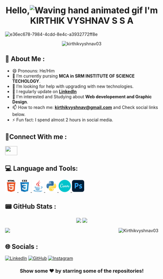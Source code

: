<h1 align="center"> Hello,<img src="https://raw.githubusercontent.com/nixin72/nixin72/master/wave.gif" alt="Waving hand animated gif" height="45" width="45" /> I'm KIRTHIK VYSHNAV S S A</h1>

![e36ec678-7984-4cdd-8e4c-a3932772ff8e](https://github.com/user-attachments/assets/23017b00-f034-4ff6-b702-2b3eef7ce2c3)

<p align="center"> <img src="https://komarev.com/ghpvc/?username=kirthikvyshnav03&label=Views&color=blue&style=plastic&style=for-the-badge" alt="kirthikvyshnav03" /> </p>

## 💫 About Me :
- 😄 Pronouns: He/Him
- 🌱 I’m currently pursing **MCA in SRM INSTITUTE OF SCIENCE TECHOLOGY**.
- 🤔 I’m looking for help with upgrading with new technologies.
- 📝 I regularly update on **<a href="https://www.linkedin.com/in/kirthik-vyshnav-arul-26b615225">LinkedIn</a>** 
- 💬 I'm interested and Studying about **Web developement and Graphic Design**.
- 📫 How to reach me: **kirthikvyshnav@gmail.com** and Check social links below.
- ⚡ Fun fact: I spend almost 2 hours in social media.

## 🔗Connect With me :
<a href="https://www.linkedin.com/in/kirthik-vyshnav-arul-26b615225" target="blank"><img align="center" src="https://raw.githubusercontent.com/rahuldkjain/github-profile-readme-generator/master/src/images/icons/Social/linked-in-alt.svg" alt="" height="30" width="40" /></a>


## 💻 Language and Tools:
<a href="https://www.w3.org/html/" target="_blank" rel="noreferrer"> <img src="https://raw.githubusercontent.com/devicons/devicon/master/icons/html5/html5-original-wordmark.svg" alt="html5" width="40" height="40"/> </a>
<a href="https://www.w3schools.com/css/" target="_blank" rel="noreferrer"> <img src="https://raw.githubusercontent.com/devicons/devicon/master/icons/css3/css3-original-wordmark.svg" alt="css3" width="40" height="40"/> </a> 
<a href="https://www.java.com" target="_blank" rel="noreferrer"> <img src="https://raw.githubusercontent.com/devicons/devicon/master/icons/java/java-original.svg" alt="java" width="40" height="40"/> </a>
<a href="https://www.python.org" target="_blank" rel="noreferrer"> <img src="https://raw.githubusercontent.com/devicons/devicon/master/icons/python/python-original.svg" alt="python" width="40" height="40"/> </a> 
<a href="https://www.canva.com/" target="_blank" rel="noreferrer"> <img src="https://raw.githubusercontent.com/devicons/devicon/master/icons/canva/canva-original.svg" alt="canva" width="40" height="40"/> </a>
<a href="https://discover.photoshop.com/en/discover/category/all" target="_blank" rel="noreferrer"> <img src="https://raw.githubusercontent.com/devicons/devicon/master/icons/photoshop/photoshop-original.svg" alt="canva" width="40" height="40"/> </a>
 

## 📟 GitHub Stats :
<p align="center">
	<img width="48%" src="https://github-readme-stats-sigma-five.vercel.app/api?username=Kirthikvyshnav03&show_icons=true&theme=vue"/>
	<img width="48%" src="https://github-readme-streak-stats.herokuapp.com/?user=Kirthikvyshnav03&theme=vue" />
</p>

<p><img align="right" src="https://github-readme-stats-sigma-five.vercel.app/api/top-langs?username=AkileshSaravanan&show_icons=true&locale=en&layout=compact" alt="Kirthikvyshnav03" /></p>

[![](https://visitcount.itsvg.in/api?id=AkileshSaravanan&label=Profile%20Views&color=12&icon=0&pretty=false)](https://visitcount.itsvg.in)

## 🌐 Socials :
[![LinkedIn](https://img.shields.io/badge/LinkedIn-0077B5?style=for-the-badge&logo=linkedin&logoColor=white)](https://www.linkedin.com/in/kirthik-vyshnav-arul-26b615225) 
[![GitHub](https://img.shields.io/badge/github-%2324292e.svg?&style=for-the-badge&logo=github&logoColor=white)](https://github.com/Kirthikvyshnav03)
[![Instagram](https://img.shields.io/badge/Instagram-E4405F?style=for-the-badge&logo=instagram&logoColor=white)](https://www.instagram.com/accounts/login/?hl=en) 


<div align="center">
  
### Show some ❤️ by starring some of the repositories!
  
</div>
